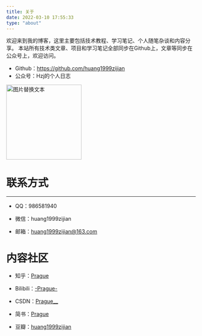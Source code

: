 ```yaml
---
title: 关于
date: 2022-03-10 17:55:33
type: "about"
---
```


欢迎来到我的博客，这里主要包括技术教程、学习笔记、个人随笔杂谈和内容分享。
本站所有技术类文章、项目和学习笔记全部同步在Github上，文章等同步在公众号上，欢迎访问。

- Github：https://github.com/huang1999zijian
- 公众号：Hzj的个人日志
<img src="https://cdn.jsdelivr.net/gh/huang1999zijian/image-hosting@main/公众号二维码.66r4dnlz5c00.jpg" alt="图片替换文本" width=200 height=200 align="bottom" />



# 联系方式

---
- QQ：986581940

- 微信：huang1999zijian

- 邮箱：huang1999zijian@163.com

# 内容社区
- 知乎：[Prague](https://www.zhihu.com/people/huang-zi-jian-65-4)

- Bilibili：[-Prague-](https://space.bilibili.com/30257347)

- CSDN：[Prague__](https://blog.csdn.net/weixin_42750257)

- 简书：[Prague](https://www.jianshu.com/u/c200687df3ae)

- 豆瓣：[huang1999zijian](https://www.douban.com/search?cat=1005&q=huang1999zijian)

